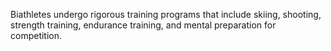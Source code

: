 Biathletes undergo rigorous training programs that include skiing, shooting, strength training, endurance training, and mental preparation for competition.

